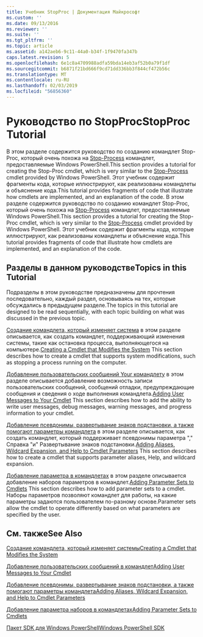 ```yaml
---
title: Учебник StopProc | Документация Майкрософт
ms.custom: ''
ms.date: 09/13/2016
ms.reviewer: ''
ms.suite: ''
ms.tgt_pltfrm: ''
ms.topic: article
ms.assetid: a142aeb6-9c11-44a0-b34f-1f9470fa347b
caps.latest.revision: 5
ms.openlocfilehash: 6e1c8a4709988adfa59bda14eb3af52b0a79f1df
ms.sourcegitcommit: b6871f21bd666f9cd71dd336bb3f844cf472b56c
ms.translationtype: MT
ms.contentlocale: ru-RU
ms.lasthandoff: 02/03/2019
ms.locfileid: "56856360"
---
```

# <a name="stopproc-tutorial"></a><span data-ttu-id="048af-102">Руководство по StopProc</span><span class="sxs-lookup"><span data-stu-id="048af-102">StopProc Tutorial</span></span>

<span data-ttu-id="048af-103">В этом разделе содержится руководство по созданию командлет Stop-Proc, который очень похожа на [Stop-Process](/powershell/module/Microsoft.PowerShell.Management/Stop-Process) командлет, предоставляемые Windows PowerShell.</span><span class="sxs-lookup"><span data-stu-id="048af-103">This section provides a tutorial for creating the Stop-Proc cmdlet, which is very similar to the [Stop-Process](/powershell/module/Microsoft.PowerShell.Management/Stop-Process) cmdlet provided by Windows PowerShell.</span></span> <span data-ttu-id="048af-104">Этот учебник содержит фрагменты кода, которые иллюстрируют, как реализованы командлеты и объяснение кода.</span><span class="sxs-lookup"><span data-stu-id="048af-104">This tutorial provides fragments of code that illustrate how cmdlets are implemented, and an explanation of the code.</span></span>
<span data-ttu-id="048af-105">В этом разделе содержится руководство по созданию командлет Stop-Proc, который очень похожа на [Stop-Process](/powershell/module/Microsoft.PowerShell.Management/Stop-Process) командлет, предоставляемые Windows PowerShell.</span><span class="sxs-lookup"><span data-stu-id="048af-105">This section provides a tutorial for creating the Stop-Proc cmdlet, which is very similar to the [Stop-Process](/powershell/module/Microsoft.PowerShell.Management/Stop-Process) cmdlet provided by Windows PowerShell.</span></span> <span data-ttu-id="048af-106">Этот учебник содержит фрагменты кода, которые иллюстрируют, как реализованы командлеты и объяснение кода.</span><span class="sxs-lookup"><span data-stu-id="048af-106">This tutorial provides fragments of code that illustrate how cmdlets are implemented, and an explanation of the code.</span></span>

## <a name="topics-in-this-tutorial"></a><span data-ttu-id="048af-107">Разделы в данном руководстве</span><span class="sxs-lookup"><span data-stu-id="048af-107">Topics in this Tutorial</span></span>

<span data-ttu-id="048af-108">Подразделы в этом руководстве предназначены для прочтения последовательно, каждый раздел, основываясь на тех, которые обсуждались в предыдущем разделе.</span><span class="sxs-lookup"><span data-stu-id="048af-108">The topics in this tutorial are designed to be read sequentially, with each topic building on what was discussed in the previous topic.</span></span>

<span data-ttu-id="048af-109">[Создание командлета, который изменяет система](./creating-a-cmdlet-that-modifies-the-system.md) в этом разделе описывается, как создать командлет, поддерживающий изменения системы, такие как остановка процесса, выполняющегося на компьютере.</span><span class="sxs-lookup"><span data-stu-id="048af-109">[Creating a Cmdlet that Modifies the System](./creating-a-cmdlet-that-modifies-the-system.md) This section describes how to create a cmdlet that supports system modifications, such as stopping a process running on the computer.</span></span>

<span data-ttu-id="048af-110">[Добавление пользовательских сообщений Your командлету](./adding-user-messages-to-your-cmdlet.md) в этом разделе описывается добавление возможность записи пользовательских сообщений, сообщений отладки, предупреждающие сообщения и сведения о ходе выполнения командлета.</span><span class="sxs-lookup"><span data-stu-id="048af-110">[Adding User Messages to Your Cmdlet](./adding-user-messages-to-your-cmdlet.md) This section describes how to add the ability to write user messages, debug messages, warning messages, and progress information to your cmdlet.</span></span>

<span data-ttu-id="048af-111">[Добавление псевдонимы, развертывание знаков подстановки, а также помогают параметры командлета](./adding-aliases-wildcard-expansion-and-help-to-cmdlet-parameters.md) в этом разделе описывается, как создать командлет, который поддерживает псевдонимы параметра "," Справка "и" Развертывание знаков подстановки.</span><span class="sxs-lookup"><span data-stu-id="048af-111">[Adding Aliases, Wildcard Expansion, and Help to Cmdlet Parameters](./adding-aliases-wildcard-expansion-and-help-to-cmdlet-parameters.md) This section describes how to create a cmdlet that supports parameter aliases, Help, and wildcard expansion.</span></span>

<span data-ttu-id="048af-112">[Добавление параметра в командлетах](./adding-parameter-sets-to-a-cmdlet.md) в этом разделе описывается добавление наборов параметров в командлет.</span><span class="sxs-lookup"><span data-stu-id="048af-112">[Adding Parameter Sets to Cmdlets](./adding-parameter-sets-to-a-cmdlet.md) This section describes how to add parameter sets to a cmdlet.</span></span> <span data-ttu-id="048af-113">Наборы параметров позволяют командлет для работы, на какие параметры задаются пользователем по-разному основе.</span><span class="sxs-lookup"><span data-stu-id="048af-113">Parameter sets allow the cmdlet to operate differently based on what parameters are specified by the user.</span></span>

## <a name="see-also"></a><span data-ttu-id="048af-114">См. также</span><span class="sxs-lookup"><span data-stu-id="048af-114">See Also</span></span>

[<span data-ttu-id="048af-115">Создание командлета, который изменяет системы</span><span class="sxs-lookup"><span data-stu-id="048af-115">Creating a Cmdlet that Modifies the System</span></span>](./creating-a-cmdlet-that-modifies-the-system.md)

[<span data-ttu-id="048af-116">Добавление пользовательских сообщений в командлет</span><span class="sxs-lookup"><span data-stu-id="048af-116">Adding User Messages to Your Cmdlet</span></span>](./adding-user-messages-to-your-cmdlet.md)

[<span data-ttu-id="048af-117">Добавление псевдонимы, развертывание знаков подстановки, а также помогают параметры командлета</span><span class="sxs-lookup"><span data-stu-id="048af-117">Adding Aliases, Wildcard Expansion, and Help to Cmdlet Parameters</span></span>](./adding-aliases-wildcard-expansion-and-help-to-cmdlet-parameters.md)

[<span data-ttu-id="048af-118">Добавление параметра наборов в командлетах</span><span class="sxs-lookup"><span data-stu-id="048af-118">Adding Parameter Sets to Cmdlets</span></span>](./adding-parameter-sets-to-a-cmdlet.md)

[<span data-ttu-id="048af-119">Пакет SDK для Windows PowerShell</span><span class="sxs-lookup"><span data-stu-id="048af-119">Windows PowerShell SDK</span></span>](../windows-powershell-reference.md)
